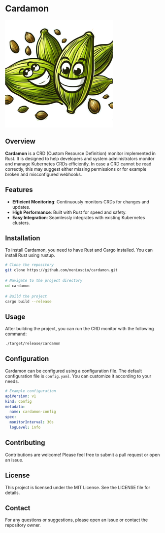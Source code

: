 # Cardamon

<img src="https://github.com/nenioscio/cardamon/blob/7e88ef4396dbbeb806749bfd275c73ffd13fb374/cardmon.png?raw=true" width="350" title="cardamon logo">

## Overview

**Cardamon** is a CRD (Custom Resource Definition) monitor implemented in Rust. It is designed to help developers and system administrators monitor and manage Kubernetes CRDs efficiently. In case a CRD cannot be read correctly, this may suggest either missing permissions or for example broken and misconfigured webhooks.

## Features

- **Efficient Monitoring**: Continuously monitors CRDs for changes and updates.
- **High Performance**: Built with Rust for speed and safety.
- **Easy Integration**: Seamlessly integrates with existing Kubernetes clusters.

## Installation

To install Cardamon, you need to have Rust and Cargo installed. You can install Rust using rustup.

```sh
# Clone the repository
git clone https://github.com/nenioscio/cardamon.git

# Navigate to the project directory
cd cardamon

# Build the project
cargo build --release
```

## Usage

After building the project, you can run the CRD monitor with the following command:

```sh
./target/release/cardamon
```

## Configuration

Cardamon can be configured using a configuration file. The default configuration file is `config.yaml`. You can customize it according to your needs.

```yaml
# Example configuration
apiVersion: v1
kind: Config
metadata:
  name: cardamon-config
spec:
  monitorInterval: 30s
  logLevel: info
```

## Contributing

Contributions are welcome! Please feel free to submit a pull request or open an issue.

## License

This project is licensed under the MIT License. See the LICENSE file for details.

## Contact

For any questions or suggestions, please open an issue or contact the repository owner.
